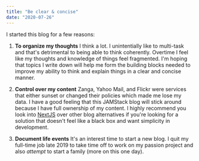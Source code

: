 ```yaml
---
title: "Be clear & concise"
date: "2020-07-26"
---
```


I started this blog for a few reasons:

1.  **To organize my thoughts** I think a lot. I unintentially like to multi-task and that's detrimental to being able to think coherently. Overtime I feel like my thoughts and knowledge of things feel fragmented. I'm hoping that topics I write down will help me form the building blocks needed to improve my ability to think and explain things in a clear and concise manner.

2.  **Control over my content** Zanga, Yahoo Mail, and Flickr were services that either sunset or changed their policies which made me lose my data. I have a good feeling that this JAMStack blog will stick around because I have full ownership of my content. I highly recommend you look into [NextJS](https://nextjs.org/learn/basics/create-nextjs-app) over other blog alternatives if you're looking for a solution that doesn't feel like a black box and want simplicity in development.

3.  **Document life events** It's an interest time to start a new blog. I quit my full-time job late 2019 to take time off to work on my passion project and also _attempt_ to start a family (more on this one day).
